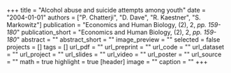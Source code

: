 +++
title = "Alcohol abuse and suicide attempts among youth"
date = "2004-01-01"
authors = ["P. Chatterji", "D. Dave", "R. Kaestner", "S. Markowitz"]
publication = "Economics and Human Biology, (2), 2, _pp. 159-180_"
publication_short = "Economics and Human Biology, (2), 2, _pp. 159-180_"
abstract = ""
abstract_short = ""
image_preview = ""
selected = false
projects = []
tags = []
url_pdf = ""
url_preprint = ""
url_code = ""
url_dataset = ""
url_project = ""
url_slides = ""
url_video = ""
url_poster = ""
url_source = ""
math = true
highlight = true
[header]
image = ""
caption = ""
+++
